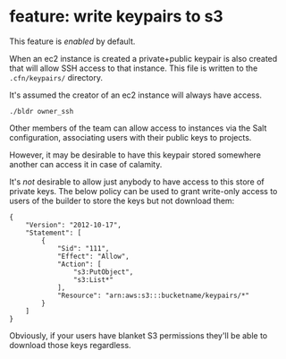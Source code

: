 # feature: write keypairs to s3

This feature is *enabled* by default.

When an ec2 instance is created a private+public keypair is also created that 
will allow SSH access to that instance. This file is written to the 
`.cfn/keypairs/` directory.

It's assumed the creator of an ec2 instance will always have access.

    ./bldr owner_ssh

Other members of the team can allow access to instances via the Salt 
configuration, associating users with their public keys to projects.

However, it may be desirable to have this keypair stored somewhere another can 
access it in case of calamity.

It's *not* desirable to allow just anybody to have access to this store of 
private keys. The below policy can be used to grant write-only access to users
of the builder to store the keys but not download them:

    {
        "Version": "2012-10-17",
        "Statement": [
            {
                "Sid": "111",
                "Effect": "Allow",
                "Action": [
                    "s3:PutObject",
                    "s3:List*"
                ],
                "Resource": "arn:aws:s3:::bucketname/keypairs/*"
            }
        ]
    }

Obviously, if your users have blanket S3 permissions they'll be able to download
those keys regardless. 
